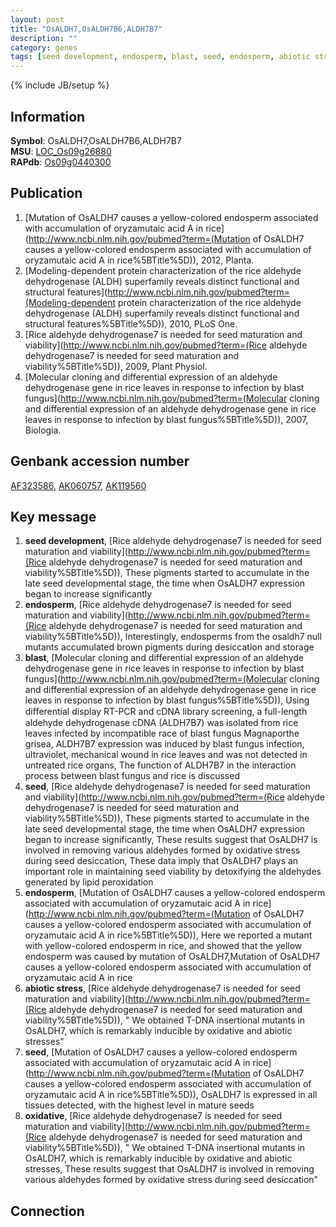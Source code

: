 ```yaml
---
layout: post
title: "OsALDH7,OsALDH7B6,ALDH7B7"
description: ""
category: genes
tags: [seed development, endosperm, blast, seed, endosperm, abiotic stress, seed, oxidative]
---
```

{% include JB/setup %}

## Information
__Symbol__: OsALDH7,OsALDH7B6,ALDH7B7  
__MSU__: [LOC_Os09g26880](http://rice.plantbiology.msu.edu/cgi-bin/ORF_infopage.cgi?orf=LOC_Os09g26880)  
__RAPdb__: [Os09g0440300](http://rapdb.dna.affrc.go.jp/viewer/gbrowse_details/irgsp1?name=Os09g0440300)  

## Publication
1. [Mutation of OsALDH7 causes a yellow-colored endosperm associated with accumulation of oryzamutaic acid A in rice](http://www.ncbi.nlm.nih.gov/pubmed?term=(Mutation of OsALDH7 causes a yellow-colored endosperm associated with accumulation of oryzamutaic acid A in rice%5BTitle%5D)), 2012, Planta.
2. [Modeling-dependent protein characterization of the rice aldehyde dehydrogenase (ALDH) superfamily reveals distinct functional and structural features](http://www.ncbi.nlm.nih.gov/pubmed?term=(Modeling-dependent protein characterization of the rice aldehyde dehydrogenase (ALDH) superfamily reveals distinct functional and structural features%5BTitle%5D)), 2010, PLoS One.
3. [Rice aldehyde dehydrogenase7 is needed for seed maturation and viability](http://www.ncbi.nlm.nih.gov/pubmed?term=(Rice aldehyde dehydrogenase7 is needed for seed maturation and viability%5BTitle%5D)), 2009, Plant Physiol.
4. [Molecular cloning and differential expression of an aldehyde dehydrogenase gene in rice leaves in response to infection by blast fungus](http://www.ncbi.nlm.nih.gov/pubmed?term=(Molecular cloning and differential expression of an aldehyde dehydrogenase gene in rice leaves in response to infection by blast fungus%5BTitle%5D)), 2007, Biologia.

## Genbank accession number
[AF323586](http://www.ncbi.nlm.nih.gov/nuccore/AF323586), [AK060757](http://www.ncbi.nlm.nih.gov/nuccore/AK060757), [AK119560](http://www.ncbi.nlm.nih.gov/nuccore/AK119560)

## Key message
1. __seed development__, [Rice aldehyde dehydrogenase7 is needed for seed maturation and viability](http://www.ncbi.nlm.nih.gov/pubmed?term=(Rice aldehyde dehydrogenase7 is needed for seed maturation and viability%5BTitle%5D)),  These pigments started to accumulate in the late seed developmental stage, the time when OsALDH7 expression began to increase significantly
2. __endosperm__, [Rice aldehyde dehydrogenase7 is needed for seed maturation and viability](http://www.ncbi.nlm.nih.gov/pubmed?term=(Rice aldehyde dehydrogenase7 is needed for seed maturation and viability%5BTitle%5D)),  Interestingly, endosperms from the osaldh7 null mutants accumulated brown pigments during desiccation and storage
3. __blast__, [Molecular cloning and differential expression of an aldehyde dehydrogenase gene in rice leaves in response to infection by blast fungus](http://www.ncbi.nlm.nih.gov/pubmed?term=(Molecular cloning and differential expression of an aldehyde dehydrogenase gene in rice leaves in response to infection by blast fungus%5BTitle%5D)),  Using diﬀerential display RT-PCR and cDNA library screening, a full-length aldehyde dehydrogenase cDNA (ALDH7B7) was isolated from rice leaves infected by incompatible race of blast fungus Magnaporthe grisea, ALDH7B7 expression was induced by blast fungus infection, ultraviolet, mechanical wound in rice leaves and was not detected in untreated rice organs, The function of ALDH7B7 in the interaction process between blast fungus and rice is discussed
4. __seed__, [Rice aldehyde dehydrogenase7 is needed for seed maturation and viability](http://www.ncbi.nlm.nih.gov/pubmed?term=(Rice aldehyde dehydrogenase7 is needed for seed maturation and viability%5BTitle%5D)),  These pigments started to accumulate in the late seed developmental stage, the time when OsALDH7 expression began to increase significantly, These results suggest that OsALDH7 is involved in removing various aldehydes formed by oxidative stress during seed desiccation, These data imply that OsALDH7 plays an important role in maintaining seed viability by detoxifying the aldehydes generated by lipid peroxidation
5. __endosperm__, [Mutation of OsALDH7 causes a yellow-colored endosperm associated with accumulation of oryzamutaic acid A in rice](http://www.ncbi.nlm.nih.gov/pubmed?term=(Mutation of OsALDH7 causes a yellow-colored endosperm associated with accumulation of oryzamutaic acid A in rice%5BTitle%5D)),  Here we reported a mutant with yellow-colored endosperm in rice, and showed that the yellow endosperm was caused by mutation of OsALDH7,Mutation of OsALDH7 causes a yellow-colored endosperm associated with accumulation of oryzamutaic acid A in rice
6. __abiotic stress__, [Rice aldehyde dehydrogenase7 is needed for seed maturation and viability](http://www.ncbi.nlm.nih.gov/pubmed?term=(Rice aldehyde dehydrogenase7 is needed for seed maturation and viability%5BTitle%5D)), " We obtained T-DNA insertional mutants in OsALDH7, which is remarkably inducible by oxidative and abiotic stresses"
7. __seed__, [Mutation of OsALDH7 causes a yellow-colored endosperm associated with accumulation of oryzamutaic acid A in rice](http://www.ncbi.nlm.nih.gov/pubmed?term=(Mutation of OsALDH7 causes a yellow-colored endosperm associated with accumulation of oryzamutaic acid A in rice%5BTitle%5D)),  OsALDH7 is expressed in all tissues detected, with the highest level in mature seeds
8. __oxidative__, [Rice aldehyde dehydrogenase7 is needed for seed maturation and viability](http://www.ncbi.nlm.nih.gov/pubmed?term=(Rice aldehyde dehydrogenase7 is needed for seed maturation and viability%5BTitle%5D)), " We obtained T-DNA insertional mutants in OsALDH7, which is remarkably inducible by oxidative and abiotic stresses, These results suggest that OsALDH7 is involved in removing various aldehydes formed by oxidative stress during seed desiccation"

## Connection


